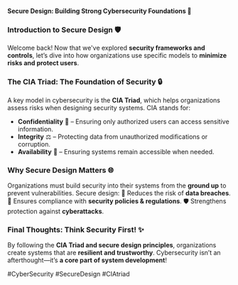 **Secure Design: Building Strong Cybersecurity Foundations 🔧**

### **Introduction to Secure Design 🛡️**
Welcome back! Now that we've explored **security frameworks and controls**, let’s dive into how organizations use specific models to **minimize risks and protect users**.

### **The CIA Triad: The Foundation of Security 🔒**
A key model in cybersecurity is the **CIA Triad**, which helps organizations assess risks when designing security systems. CIA stands for:
- **Confidentiality** 🔐 – Ensuring only authorized users can access sensitive information.
- **Integrity** ⚖️ – Protecting data from unauthorized modifications or corruption.
- **Availability** 📁 – Ensuring systems remain accessible when needed.

### **Why Secure Design Matters 🌐**
Organizations must build security into their systems from the **ground up** to prevent vulnerabilities. Secure design:
🔄 Reduces the risk of **data breaches**.
🏢 Ensures compliance with **security policies & regulations**.
🛡️ Strengthens protection against **cyberattacks**.

### **Final Thoughts: Think Security First! ✨**
By following the **CIA Triad and secure design principles**, organizations create systems that are **resilient and trustworthy**. Cybersecurity isn’t an afterthought—it’s **a core part of system development**!

#CyberSecurity #SecureDesign #CIAtriad
